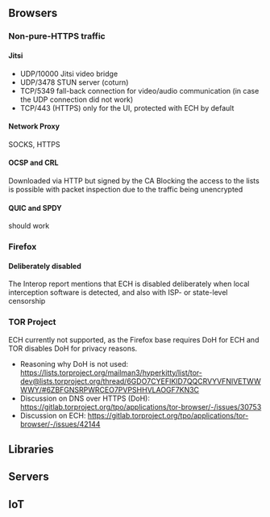 ## Browsers

### Non-pure-HTTPS traffic
#### Jitsi
- UDP/10000 Jitsi video bridge
- UDP/3478 STUN server (coturn)
- TCP/5349 fall-back connection for video/audio communication (in case the UDP connection did not work)
- TCP/443 (HTTPS) only for the UI, protected with ECH by default
#### Network Proxy
SOCKS, HTTPS
#### OCSP and CRL
Downloaded via HTTP but signed by the CA
Blocking the access to the lists is possible with packet inspection due to the traffic being unencrypted
#### QUIC and SPDY
should work
### Firefox
#### Deliberately disabled
The Interop report mentions that ECH is disabled deliberately when local interception software is detected, and also with ISP- or state-level censorship

### TOR Project

ECH currently not supported, as the Firefox base requires DoH for ECH and TOR disables DoH for privacy reasons.

- Reasoning why DoH is not used: https://lists.torproject.org/mailman3/hyperkitty/list/tor-dev@lists.torproject.org/thread/6GDO7CYEFIKID7QQCRVYVFNIVETWWWWY/#6ZBFGNSRPWRCEO7PVPSHHVLAOGF7KN3C
- Discussion on DNS over HTTPS (DoH): https://gitlab.torproject.org/tpo/applications/tor-browser/-/issues/30753
- Discussion on ECH: https://gitlab.torproject.org/tpo/applications/tor-browser/-/issues/42144

## Libraries

## Servers

## IoT